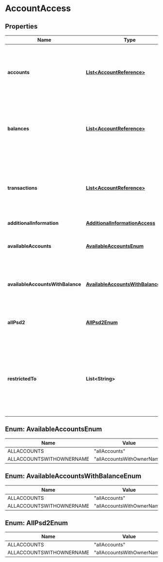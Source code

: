 # AccountAccess

## Properties
Name | Type | Description | Notes
------------ | ------------- | ------------- | -------------
**accounts** | [**List&lt;AccountReference&gt;**](AccountReference.md) | Is asking for detailed account information.   If the array is empty in a request, the TPP is asking for an accessible account list.  This may be restricted in a PSU/ASPSP authorization dialogue.  If the array is empty, also the arrays for balances, additionalInformation sub attributes or transactions shall be empty, if used.  |  [optional]
**balances** | [**List&lt;AccountReference&gt;**](AccountReference.md) | Is asking for balances of the addressed accounts.  If the array is empty in the request, the TPP is asking for the balances of all accessible account lists.  This may be restricted in a PSU/ASPSP authorization dialogue.  If the array is empty, also the arrays for accounts, additionalInformation sub attributes or transactions shall be empty, if used.  |  [optional]
**transactions** | [**List&lt;AccountReference&gt;**](AccountReference.md) | Is asking for transactions of the addressed accounts.   If the array is empty in the request, the TPP is asking for the transactions of all accessible account lists.  This may be restricted in a PSU/ASPSP authorization dialogue.  If the array is empty, also the arrays for accounts, additionalInformation sub attributes or balances shall be empty, if used.  |  [optional]
**additionalInformation** | [**AdditionalInformationAccess**](AdditionalInformationAccess.md) |  |  [optional]
**availableAccounts** | [**AvailableAccountsEnum**](#AvailableAccountsEnum) | Optional if supported by API provider.  The values \&quot;allAccounts\&quot; and \&quot;allAccountsWithOwnerName\&quot; are admitted.  The support of the \&quot;allAccountsWithOwnerName\&quot; value by the ASPSP is optional.  |  [optional]
**availableAccountsWithBalance** | [**AvailableAccountsWithBalanceEnum**](#AvailableAccountsWithBalanceEnum) | Optional if supported by API provider.  The values \&quot;allAccounts\&quot; and \&quot;allAccountsWithOwnerName\&quot; are admitted.  The support of the \&quot;allAccountsWithOwnerName\&quot; value by the ASPSP is optional.  |  [optional]
**allPsd2** | [**AllPsd2Enum**](#AllPsd2Enum) | Optional if supported by API provider.  The values \&quot;allAccounts\&quot; and \&quot;allAccountsWithOwnerName\&quot; are admitted.  The support of the \&quot;allAccountsWithOwnerName\&quot; value by the ASPSP is optional.  |  [optional]
**restrictedTo** | **List&lt;String&gt;** | If the TPP requests access to accounts via availableAccounts (List of available accounts), global  or bank driven consents, the TPP may include this element to restrict access to the referred  account types. Absence of the element is interpreted as \&quot;no restriction\&quot; (therefore access to  accounts of all types is requested). The element may only occur, if each of the elements    - accounts    - balances    - transactions  is either not present or contains an empty array.   |  [optional]

<a name="AvailableAccountsEnum"></a>
## Enum: AvailableAccountsEnum
Name | Value
---- | -----
ALLACCOUNTS | &quot;allAccounts&quot;
ALLACCOUNTSWITHOWNERNAME | &quot;allAccountsWithOwnerName&quot;

<a name="AvailableAccountsWithBalanceEnum"></a>
## Enum: AvailableAccountsWithBalanceEnum
Name | Value
---- | -----
ALLACCOUNTS | &quot;allAccounts&quot;
ALLACCOUNTSWITHOWNERNAME | &quot;allAccountsWithOwnerName&quot;

<a name="AllPsd2Enum"></a>
## Enum: AllPsd2Enum
Name | Value
---- | -----
ALLACCOUNTS | &quot;allAccounts&quot;
ALLACCOUNTSWITHOWNERNAME | &quot;allAccountsWithOwnerName&quot;
